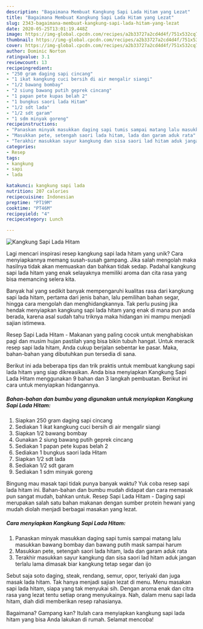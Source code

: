 ```yaml
---
description: "Bagaimana Membuat Kangkung Sapi Lada Hitam yang Lezat"
title: "Bagaimana Membuat Kangkung Sapi Lada Hitam yang Lezat"
slug: 2343-bagaimana-membuat-kangkung-sapi-lada-hitam-yang-lezat
date: 2020-05-25T13:01:19.448Z
image: https://img-global.cpcdn.com/recipes/a2b33727a2cd4d4f/751x532cq70/kangkung-sapi-lada-hitam-foto-resep-utama.jpg
thumbnail: https://img-global.cpcdn.com/recipes/a2b33727a2cd4d4f/751x532cq70/kangkung-sapi-lada-hitam-foto-resep-utama.jpg
cover: https://img-global.cpcdn.com/recipes/a2b33727a2cd4d4f/751x532cq70/kangkung-sapi-lada-hitam-foto-resep-utama.jpg
author: Dominic Norton
ratingvalue: 3.1
reviewcount: 13
recipeingredient:
- "250 gram daging sapi cincang"
- "1 ikat kangkung cuci bersih di air mengalir siangi"
- "1/2 bawang bombay"
- "2 siung bawang putih geprek cincang"
- "1 papan pete kupas belah 2"
- "1 bungkus saori lada Hitam"
- "1/2 sdt lada"
- "1/2 sdt garam"
- "1 sdm minyak goreng"
recipeinstructions:
- "Panaskan minyak masukkan daging sapi tumis sampai matang lalu masukkan bawang bombay dan bawang putih mask sampai harum"
- "Masukkan pete, setengah saori lada hitam, lada dan garam aduk rata"
- "Terakhir masukkan sayur kangkung dan sisa saori lad hitam aduk jangan terlalu lama dimasak biar kangkung tetap segar dan ijo"
categories:
- Resep
tags:
- kangkung
- sapi
- lada

katakunci: kangkung sapi lada 
nutrition: 207 calories
recipecuisine: Indonesian
preptime: "PT19M"
cooktime: "PT46M"
recipeyield: "4"
recipecategory: Lunch

---
```



![Kangkung Sapi Lada Hitam](https://img-global.cpcdn.com/recipes/a2b33727a2cd4d4f/751x532cq70/kangkung-sapi-lada-hitam-foto-resep-utama.jpg)

Lagi mencari inspirasi resep kangkung sapi lada hitam yang unik? Cara menyiapkannya memang susah-susah gampang. Jika salah mengolah maka hasilnya tidak akan memuaskan dan bahkan tidak sedap. Padahal kangkung sapi lada hitam yang enak selayaknya memiliki aroma dan cita rasa yang bisa memancing selera kita.

Banyak hal yang sedikit banyak mempengaruhi kualitas rasa dari kangkung sapi lada hitam, pertama dari jenis bahan, lalu pemilihan bahan segar, hingga cara mengolah dan menghidangkannya. Tak perlu pusing jika hendak menyiapkan kangkung sapi lada hitam yang enak di mana pun anda berada, karena asal sudah tahu triknya maka hidangan ini mampu menjadi sajian istimewa.

Resep Sapi Lada Hitam - Makanan yang paling cocok untuk menghabiskan pagi dan musim hujan pastilah yang bisa bikin tubuh hangat. Untuk meracik resep sapi lada hitam, Anda cukup berjalan sebentar ke pasar. Maka, bahan-bahan yang dibutuhkan pun tersedia di sana.


Berikut ini ada beberapa tips dan trik praktis untuk membuat kangkung sapi lada hitam yang siap dikreasikan. Anda bisa menyiapkan Kangkung Sapi Lada Hitam menggunakan 9 bahan dan 3 langkah pembuatan. Berikut ini cara untuk menyiapkan hidangannya.

<!--inarticleads1-->

##### Bahan-bahan dan bumbu yang digunakan untuk menyiapkan Kangkung Sapi Lada Hitam:

1. Siapkan 250 gram daging sapi cincang
1. Sediakan 1 ikat kangkung cuci bersih di air mengalir siangi
1. Siapkan 1/2 bawang bombay
1. Gunakan 2 siung bawang putih geprek cincang
1. Sediakan 1 papan pete kupas belah 2
1. Sediakan 1 bungkus saori lada Hitam
1. Siapkan 1/2 sdt lada
1. Sediakan 1/2 sdt garam
1. Sediakan 1 sdm minyak goreng


Bingung mau masak tapi tidak punya banyak waktu? Yuk coba resep sapi lada hitam ini. Bahan-bahan dan bumbu mudah didapat dan cara memasak pun sangat mudah, bahkan untuk. Resep Sapi Lada Hitam - Daging sapi merupakan salah satu bahan makanan dengan sumber protein hewani yang mudah diolah menjadi berbagai masakan yang lezat. 

<!--inarticleads2-->

##### Cara menyiapkan Kangkung Sapi Lada Hitam:

1. Panaskan minyak masukkan daging sapi tumis sampai matang lalu masukkan bawang bombay dan bawang putih mask sampai harum
1. Masukkan pete, setengah saori lada hitam, lada dan garam aduk rata
1. Terakhir masukkan sayur kangkung dan sisa saori lad hitam aduk jangan terlalu lama dimasak biar kangkung tetap segar dan ijo


Sebut saja soto daging, steak, rendang, semur, opor, teriyaki dan juga masak lada hitam. Tak hanya menjadi sajian lezat di menu. Menu masakan sapi lada hitam, siapa yang tak menyukai sih. Dengan aroma enak dan citra rasa yang lezat tentu setiap orang menyukainya. Nah, dalam menu sapi lada hitam, diah didi memberikan resep rahasianya. 

Bagaimana? Gampang kan? Itulah cara menyiapkan kangkung sapi lada hitam yang bisa Anda lakukan di rumah. Selamat mencoba!
